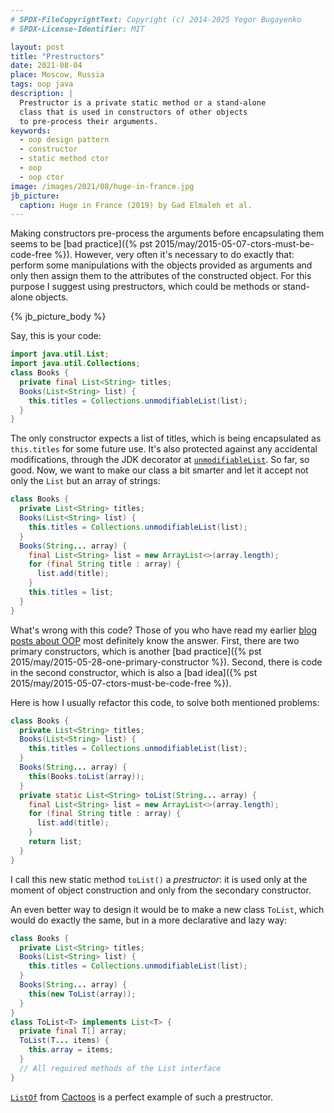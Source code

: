```yaml
---
# SPDX-FileCopyrightText: Copyright (c) 2014-2025 Yegor Bugayenko
# SPDX-License-Identifier: MIT

layout: post
title: "Prestructors"
date: 2021-08-04
place: Moscow, Russia
tags: oop java
description: |
  Prestructor is a private static method or a stand-alone
  class that is used in constructors of other objects
  to pre-process their arguments.
keywords:
  - oop design pattern
  - constructor
  - static method ctor
  - oop
  - oop ctor
image: /images/2021/08/huge-in-france.jpg
jb_picture:
  caption: Huge in France (2019) by Gad Elmaleh et al.
---
```


Making constructors pre-process the arguments before
encapsulating them seems to be
[bad practice]({% pst 2015/may/2015-05-07-ctors-must-be-code-free %}).
However, very often it's necessary to do exactly that: perform some manipulations
with the objects provided as arguments and only then assign
them to the attributes of the constructed object. For this purpose
I suggest using prestructors, which could be methods or stand-alone
objects.

<!--more-->

{% jb_picture_body %}

Say, this is your code:

```java
import java.util.List;
import java.util.Collections;
class Books {
  private final List<String> titles;
  Books(List<String> list) {
    this.titles = Collections.unmodifiableList(list);
  }
}
```

The only constructor expects a list of titles, which is being
encapsulated as `this.titles` for some future use. It's also protected against
any accidental modifications, through the JDK decorator at
[`unmodifiableList`](https://docs.oracle.com/javase/8/docs/api/java/util/Collections.html#unmodifiableList-java.util.List-).
So far, so good. Now, we want to make our class a bit smarter
and let it accept not only the `List` but an array of strings:

```java
class Books {
  private List<String> titles;
  Books(List<String> list) {
    this.titles = Collections.unmodifiableList(list);
  }
  Books(String... array) {
    final List<String> list = new ArrayList<>(array.length);
    for (final String title : array) {
      list.add(title);
    }
    this.titles = list;
  }
}
```

What's wrong with this code? Those of you who have read my earlier
[blog posts about OOP](/tag/oop.html) most definitely know the answer. First,
there are two primary constructors, which is another
[bad practice]({% pst 2015/may/2015-05-28-one-primary-constructor %}).
Second, there is code in the second constructor, which is also a
[bad idea]({% pst 2015/may/2015-05-07-ctors-must-be-code-free %}).

Here is how I usually refactor this code, to solve both mentioned problems:

```java
class Books {
  private List<String> titles;
  Books(List<String> list) {
    this.titles = Collections.unmodifiableList(list);
  }
  Books(String... array) {
    this(Books.toList(array));
  }
  private static List<String> toList(String... array) {
    final List<String> list = new ArrayList<>(array.length);
    for (final String title : array) {
      list.add(title);
    }
    return list;
  }
}
```

I call this new static method `toList()` a _prestructor_: it is used
only at the moment of object construction and only from the
secondary constructor.

An even better way to design it would be to make a new class `ToList`,
which would do exactly the same, but in a more declarative and lazy way:

```java
class Books {
  private List<String> titles;
  Books(List<String> list) {
    this.titles = Collections.unmodifiableList(list);
  }
  Books(String... array) {
    this(new ToList(array));
  }
}
class ToList<T> implements List<T> {
  private final T[] array;
  ToList(T... items) {
    this.array = items;
  }
  // All required methods of the List interface
}
```

[`ListOf`](https://www.javadoc.io/static/org.cactoos/cactoos/0.50/org/cactoos/list/ListOf.html)
from [Cactoos](https://www.cactoos.org) is a perfect example
of such a prestructor.
